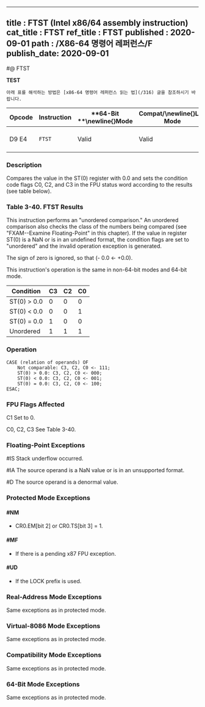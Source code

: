----------------------------
title : FTST (Intel x86/64 assembly instruction)
cat_title : FTST
ref_title : FTST
published : 2020-09-01
path : /X86-64 명령어 레퍼런스/F
publish_date: 2020-09-01
----------------------------


#@ FTST

**TEST**

```lec-info
아래 표를 해석하는 방법은 [x86-64 명령어 레퍼런스 읽는 법](/316) 글을 참조하시기 바랍니다.
```

|**Opcode**|**Instruction**|**64-Bit **\newline{}**Mode**|**Compat/**\newline{}**Leg Mode**|**Description**|
|----------|---------------|-----------------------------|---------------------------------|---------------|
|D9 E4|`FTST` |Valid|Valid|Compare ST(0) with 0.0.|
### Description


Compares the value in the ST(0) register with 0.0 and sets the condition code flags C0, C2, and C3 in the FPU status word according to the results (see table below).

###                                                                   Table 3-40.  FTST Results


This instruction performs an "unordered comparison." An unordered comparison also checks the class of the numbers being compared (see "FXAM--Examine Floating-Point" in this chapter). If the value in register ST(0) is a NaN or is in an undefined format, the condition flags are set to "unordered" and the invalid operation exception is generated.

The sign of zero is ignored, so that (- 0.0 <- +0.0).

This instruction's operation is the same in non-64-bit modes and 64-bit mode.



|**Condition**|**C3**|**C2**|**C0**|
|-------------|------|------|------|
|ST(0) > 0.0|0|0|0|
|ST(0) < 0.0|0|0|1|
|ST(0) = 0.0|1|0|0|
|Unordered|1|1|1|

### Operation

```info-verb
CASE (relation of operands) OF
    Not comparable: C3, C2, C0 <- 111;
    ST(0) > 0.0: C3, C2, C0 <- 000;
    ST(0) < 0.0: C3, C2, C0 <- 001;
    ST(0) = 0.0: C3, C2, C0 <- 100;
ESAC;
```
### FPU Flags Affected


C1 Set to 0.

C0, C2, C3 See Table 3-40.

### Floating-Point Exceptions


#IS Stack underflow occurred.

#IA The source operand is a NaN value or is in an unsupported format.

#D The source operand is a denormal value.


### Protected Mode Exceptions

#### #NM
* CR0.EM[bit 2] or CR0.TS[bit 3] = 1.

#### #MF
* If there is a pending x87 FPU exception.

#### #UD
* If the LOCK prefix is used.

### Real-Address Mode Exceptions



Same exceptions as in protected mode.


### Virtual-8086 Mode Exceptions



Same exceptions as in protected mode.


### Compatibility Mode Exceptions



Same exceptions as in protected mode.


### 64-Bit Mode Exceptions



Same exceptions as in protected mode.

